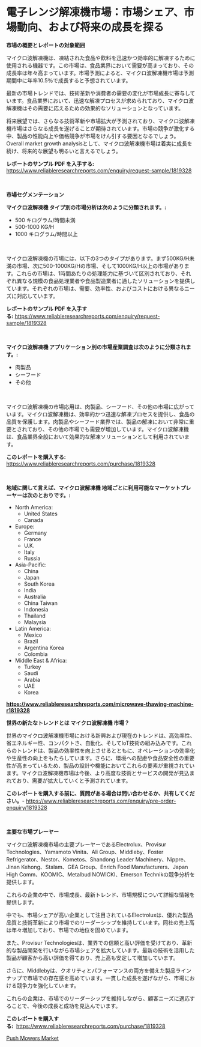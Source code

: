<p><h1>電子レンジ解凍機市場：市場シェア、市場動向、および将来の成長を探る</h1></p><p><strong>市場の概要とレポートの対象範囲</strong></p>
<p><p>マイクロ波解凍機は、凍結された食品や飲料を迅速かつ効率的に解凍するために使用される機器です。この市場は、食品業界において需要が高まっており、その成長率は年々高まっています。市場予測によると、マイクロ波解凍機市場は予測期間中に年率10.5％で成長すると予想されています。</p><p>最新の市場トレンドでは、技術革新や消費者の需要の変化が市場成長に寄与しています。食品業界において、迅速な解凍プロセスが求められており、マイクロ波解凍機はその需要に応えるための効果的なソリューションとなっています。</p><p>将来展望では、さらなる技術革新や市場拡大が予測されており、マイクロ波解凍機市場はさらなる成長を遂げることが期待されています。市場の競争が激化する中、製品の性能向上や価格競争が市場をけん引する要因となるでしょう。Overall market growth analysisとして、マイクロ波解凍機市場は着実に成長を続け、将来的な展望も明るいと言えるでしょう。</p></p>
<p><strong>レポートのサンプル PDF を入手する:</strong> <a href="https://www.reliableresearchreports.com/enquiry/request-sample/1819328">https://www.reliableresearchreports.com/enquiry/request-sample/1819328</a></p>
<p>&nbsp;</p>
<p><strong>市場セグメンテーション</strong></p>
<p><strong>マイクロ波解凍機 タイプ別の市場分析は次のように分類されます。:</strong></p>
<p><ul><li>500 キログラム/時間未満</li><li>500-1000 KG/H</li><li>1000 キログラム/時間以上</li></ul></p>
<p>&nbsp;</p>
<p><p>マイクロ波解凍機の市場には、以下の3つのタイプがあります。まず500KG/H未満の市場、次に500-1000KG/Hの市場、そして1000KG/H以上の市場があります。これらの市場は、1時間あたりの処理能力に基づいて区別されており、それぞれ異なる規模の食品処理業者や食品製造業者に適したソリューションを提供しています。それぞれの市場は、需要、効率性、およびコストにおける異なるニーズに対応しています。</p></p>
<p><strong>レポートのサンプル PDF を入手する:</strong>&nbsp;<a href="https://www.reliableresearchreports.com/enquiry/request-sample/1819328">https://www.reliableresearchreports.com/enquiry/request-sample/1819328</a></p>
<p>&nbsp;</p>
<p><strong> マイクロ波解凍機 アプリケーション別の市場産業調査は次のように分類されます。:</strong></p>
<p><ul><li>肉製品</li><li>シーフード</li><li>その他</li></ul></p>
<p>&nbsp;</p>
<p><p>マイクロ波解凍機の市場応用は、肉製品、シーフード、その他の市場に広がっています。マイクロ波解凍機は、効率的かつ迅速な解凍プロセスを提供し、食品の品質を保護します。肉製品やシーフード業界では、製品の解凍において非常に重要とされており、その他の市場でも需要が増加しています。マイクロ波解凍機は、食品業界全般において効果的な解凍ソリューションとして利用されています。</p></p>
<p><strong>このレポートを購入する:</strong>&nbsp; <a href="https://www.reliableresearchreports.com/purchase/1819328">https://www.reliableresearchreports.com/purchase/1819328</a></p>
<p>&nbsp;</p>
<p><strong>地域に関して言えば、マイクロ波解凍機 地域ごとに利用可能なマーケットプレーヤーは次のとおりです。:</strong></p>
<p><ul>
    <li>
        North America:
        <ul>
            <li>United States</li>
            <li>Canada</li>
        </ul>
    </li>
    <li>
        Europe:
        <ul>
            <li>Germany</li>
            <li>France</li>
            <li>U.K.</li>
            <li>Italy</li>
            <li>Russia</li>
        </ul>
    </li>
    <li>
        Asia-Pacific:
        <ul>
            <li>China</li>
            <li>Japan</li>
            <li>South Korea</li>
            <li>India</li>
            <li>Australia</li>
            <li>China Taiwan</li>
            <li>Indonesia</li>
            <li>Thailand</li>
            <li>Malaysia</li>
        </ul>
    </li>
    <li>
        Latin America:
        <ul>
            <li>Mexico</li>
            <li>Brazil</li>
            <li>Argentina Korea</li>
            <li>Colombia</li>
        </ul>
    </li>
    <li>
        Middle East & Africa:
        <ul>
            <li>Turkey</li>
            <li>Saudi</li>
            <li>Arabia</li>
            <li>UAE</li>
            <li>Korea</li>
        </ul>
    </li>
    </ul></p>
<p><strong><a href="https://www.reliableresearchreports.com/microwave-thawing-machine-r1819328">https://www.reliableresearchreports.com/microwave-thawing-machine-r1819328</a></strong>&nbsp;</p>
<p><strong>世界の新たなトレンドとは マイクロ波解凍機 市場？</strong></p>
<p><p>世界のマイクロ波解凍機市場における新興および現在のトレンドは、高効率性、省エネルギー性、コンパクトさ、自動化、そしてIoT技術の組み込みです。これらのトレンドは、製品の効率性を向上させるとともに、オペレーションの効率化や生産性の向上をもたらしています。さらに、環境への配慮や食品安全性の重要性が高まっているため、製品の設計や機能においてこれらの要素が重視されています。マイクロ波解凍機市場は今後、より高度な技術とサービスの開発が見込まれており、需要が拡大していくと予測されています。</p></p>
<p><strong>このレポートを購入する前に、質問がある場合は問い合わせるか、共有してください。</strong>- <a href="https://www.reliableresearchreports.com/enquiry/pre-order-enquiry/1819328">https://www.reliableresearchreports.com/enquiry/pre-order-enquiry/1819328</a></p>
<p>&nbsp;</p>
<p><strong>主要な市場プレーヤー</strong></p>
<p><p>マイクロ波解凍機市場の主要プレーヤーであるElectrolux、Provisur Technologies、Yamamoto Vinita、Ali Group、Middleby、Foster Refrigerator、Nestor、Kometos、Shandong Leader Machinery、Nippre、Jinan Kehong、Stalam、GEA Group、Enrich Food Manufacturers、Japan High Comm、KOOMIC、Metalbud NOWICKI、Emerson Technikの競争分析を提供します。</p><p>これらの企業の中で、市場成長、最新トレンド、市場規模について詳細な情報を提供します。</p><p>中でも、市場シェアが高い企業として注目されているElectroluxは、優れた製品品質と技術革新により市場でのリーダーシップを維持しています。同社の売上高は年々増加しており、市場での地位を固めています。</p><p>また、Provisur Technologiesは、業界での信頼と高い評価を受けており、革新的な製品開発を行いながら市場シェアを拡大しています。最新の技術を活用した製品が顧客から高い評価を得ており、売上高も安定して増加しています。</p><p>さらに、Middlebyは、クオリティとパフォーマンスの両方を備えた製品ラインナップで市場での存在感を高めています。一貫した成長を遂げながら、市場における競争力を強化しています。</p><p>これらの企業は、市場でのリーダーシップを維持しながら、顧客ニーズに適応することで、今後の成長と成功を見込んでいます。</p></p>
<p><strong>このレポートを購入する:</strong>&nbsp;&nbsp;<a href="https://www.reliableresearchreports.com/purchase/1819328">https://www.reliableresearchreports.com/purchase/1819328</a></p>
<p><p><a href="https://github.com/AKSHATREPORTPRIME/Market-Research-Report-List-4/blob/main/push-mowers-market.md">Push Mowers Market</a></p></p>